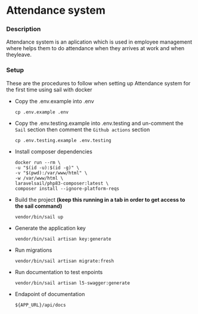 # Attendance system

### Description

Attendance system is an aplication which is used in employee management where helps them to do attendance when they arrives at work and when theyleave.

### Setup

These are the procedures to follow when setting up Attendance system for the first time using sail with docker

-   Copy the .env.example into .env
    ```shell
    cp .env.example .env
    ```
-   Copy the .env.testing.example into .env.testing and un-comment the `Sail` section then comment the `Github actions` section

    ```shell
    cp .env.testing.example .env.testing
    ```

-   Install composer dependencies

    ```shell
    docker run --rm \
    -u "$(id -u):$(id -g)" \
    -v "$(pwd):/var/www/html" \
    -w /var/www/html \
    laravelsail/php83-composer:latest \
    composer install --ignore-platform-reqs
    ```

-   Build the project **(keep this running in a tab in order to get access to the sail command)**
    ```shell
    vendor/bin/sail up
    ```
-   Generate the application key
    ```shell
    vendor/bin/sail artisan key:generate
    ```
-   Run migrations
    ```shell
    vendor/bin/sail artisan migrate:fresh
    ```

-   Run documentation to test enpoints
    ```shell
    vendor/bin/sail artisan l5-swagger:generate
    ```

-   Endapoint of documentation
    ```shell
    ${APP_URL}/api/docs
    ```
